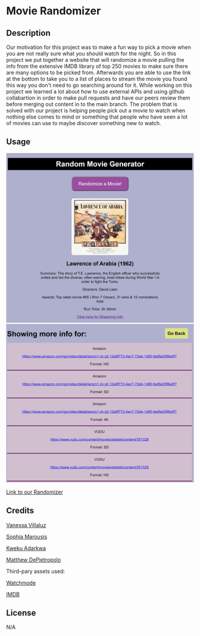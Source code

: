 # Movie Randomizer

## Description

Our motivation for this project was to make a fun way to pick a movie when you are not really sure what you should watch for the night. So in this project we put together a website that will randomize a movie pulling the info from the extensive IMDB library of top 250 movies to make sure there are many options to be picked from. Afterwards you are able to use the link at the bottom to take you to a list of places to stream the movie you found this way you don't need to go searching around for it. While working on this project we learned a lot about how to use external APIs and using github collabartion in order to make pull requests and have our peers review them before merging out content in to the main branch. The problem that is solved with our project is helping people pick out a movie to watch when nothing else comes to mind or something that people who have seen a lot of movies can use to maybe discover something new to watch.


## Usage

![Screenshot](assets/images/Screenshot1.png)
![Screenshot](assets/images/Screenshot2.png)

[Link to our Randomizer](https://faye3091.github.io/Project1-group1/)


## Credits

[Vanessa Villaluz](https://github.com/faye3091)

[Sophia Marousis](https://github.com/marousiss)

[Kweku Adarkwa](https://github.com/1kweku)

[Matthew DePietropolo](https://github.com/Sofuto22)

Third-pary assets used: 

[Watchmode](watchmode.com)

[IMDB](https://www.imdb.com/)




## License

N/A

